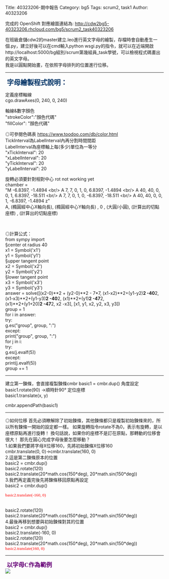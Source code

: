 Title: 40323206-期中報告
Category: bg5
Tags: scrum2, task1
Author: 40323206
 
<!-- PELICAN_END_SUMMARY -->
 
完成的 OpenShift 對應繪圖連結為: <a href="http://cdw2bg5-40323206.rhcloud.com/bg5/scrum2_task40323206">http://cdw2bg5-40323206.rhcloud.com/bg5/scrum2_task40323206</a>

在班級倉儲cdw2的master建立.leo進行英文字母的繪製，存檔時會自動產生一個.py，建立好後可以在cmd輸入python wsgi.py的指令，就可以在近端開啟http://localhost:5000/bg組別/scrum第幾組員_task學號，可以檢視程式碼畫出的英文字母。
<br/>
我是以圓點開始畫，在依照字母排列的位置進行位移。

<hr/>

<p><span style="font-size: 16pt; font-family: 'arial black', 'avant garde';">&nbsp;<strong><span style="color: #003366;">字母繪製程式說明：</span></strong></span>
<br /></p>


定義座標軸線<br/>
cgo.drawAxes(0, 240, 0, 240)<br/>

軸線&數字顏色<br/>
 "strokeColor":"顏色代碼"<br/>
"fillColor": "顏色代碼"<br/>

◎可參閱色碼表
<a href="https://www.toodoo.com/db/color.html">https://www.toodoo.com/db/color.html</a>
<br/>
TickInterval為LabelInterval內再分割時間間距<br/>
LabelInterval為座標軸上每(多少)單位為一等分<br/>
"xTickInterval": 20<br/>
"xLabelInterval": 20<br/>
"yTickInterval": 20<br/>
"yLabelInterval": 20<br/>


旋轉必須要針對相對中心 rot not working yet<br/>
chamber = <br/>
"M -6.8397, -1.4894 \<br/>
A 7, 7, 0, 1, 0, 6.8397, -1.4894 \<br/>
A 40, 40, 0, 0, 1, 6.8397, -18.511 \<br/>
A 7, 7, 0, 1, 0, -6.8397, -18.511 \<br/>
A 40, 40, 0, 0, 1, -6.8397, -1.4894 z"<br/>
A, (橢圓經中心X軸向長),  (橢圓經中心Y軸向長) , 0 , (大圓/小圓), (計算出的切點座標) , (計算出的切點座標)
 
<br/>

◎計算公式：<br/>
from sympy import<br/>
§center ot radius 40<br/>
x1 = Symbol('x1')<br/>
y1 = Symbol('y1')<br/>
§upper tangent point<br/>
x2 = Symbol('x2')<br/>
y2 = Symbol('y2')<br/>
§lower tangent point<br/>
x3 = Symbol('x3')<br/>
y3 = Symbol('y3')<br/>
answer = solve([(x2-0)**2 + (y2-0)**2 - 7*7, (x1-x2)**2+(y1-y2)**2 -40**2, (x1-x3)**2+(y1-y3)**2 -40**2, (x1)**2+(y1)**2 -47**2, \
       (x1)**2+(y1+20)**2 -47**2, x2 -x3], [x1, y1, x2, y2, x3, y3])<br/>
group = 1<br/>
for i in answer:<br/>
    try:<br/>
        g.es("group", group, ":")<br/>
    except:<br/>
        print("group", group, ":")<br/>
    for j in i:<br/>
        try:<br/>
            g.es(j.evalf(5))<br/>
        except:<br/>
            print(j.evalf(5))<br/>
    group += 1<br/>

<hr/>

建立第一鍊條，會直接複製鍊條cmbr
    basic1 = cmbr.dup()
角度設定    
    basic1.rotate(90)   →順時針90°
定位座標   
    basic1.translate(x, y)

cmbr.appendPath(basic1)

<hr/>
◎如何位移
首先必須瞭解除了初始鍊條，其他鍊條都只是複製初始鍊條來的，所以所有鍊條一開始的設定都一樣。
如果旋轉指令rotate不為0，表示有旋轉，是以座標原點再進行旋轉！
換句話說，如果你的座標不是訂在原點，那轉動的位移會很大！
那先在圓心完成字母後要怎麼移動？
<br/>
1.如果我們要將字母X位移160，先將初始鍊條X位移160<br/>
  cmbr.translate(0, 0)→cmbr.translate(160, 0)
<br/>  
2.這是第二鍊條原本的位置<br/>    
    basic2 = cmbr.dup()<br/>
    basic2.rotate(120)<br/>
    basic2.translate(20*math.cos(150*deg), 20*math.sin(150*deg)) 
<br/>       
3.我們再定義完後先將鍊條移回原點再設定<br/>
    basic2 = cmbr.dup()<br/>
<p><span style="font-size: 10pt; font-family: 'arial black', 'avant garde';"><span style="color: #FF0000;">basic2.translate(-160, 0)</span></p><br/>
    basic2.rotate(120)<br/>
    basic2.translate(20*math.cos(150*deg), 20*math.sin(150*deg))  
<br/>  
4.最後再移到想要與初始鍊條對其的位置<br/>
    basic2 = cmbr.dup()<br/>
    basic2.translate(-160, 0)<br/>
    basic2.rotate(120)<br/>
    basic2.translate(20*math.cos(150*deg), 20*math.sin(150*deg)) <br/> 
<span style="font-size: 10pt; font-family: 'arial black', 'avant garde';"><span style="color: #FF0000;">basic2.translate(160, 0)</span>
<br />
     

<hr/>
<span style="font-size: 14pt; font-family: 'arial black', 'avant garde';">&nbsp;<strong><span style="color: #660077;">以字母C作為範例</span></strong></span>
<br />

<img src="./../files/bg5/C.JPG">
